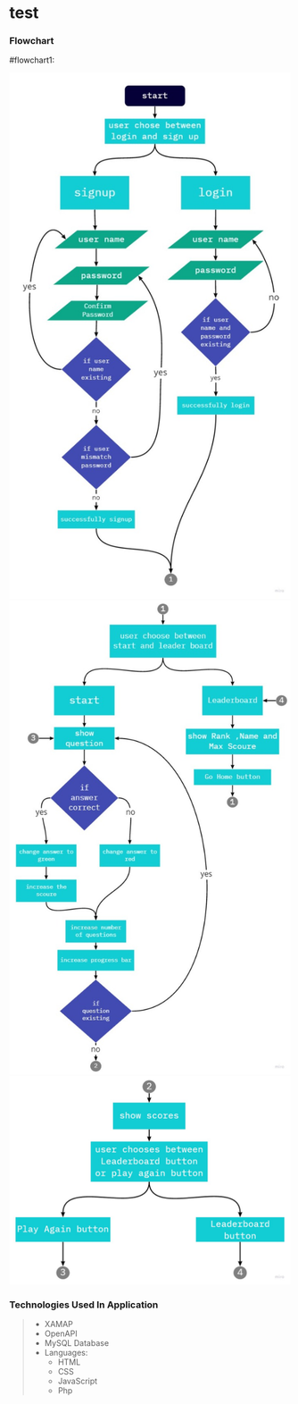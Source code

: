 # test
### Flowchart
#flowchart1:

![](Flowchart1.jpg)
![](Flowchart2.jpg)
![](Flowchart3.jpg)
### Technologies Used In Application
>- XAMAP
>- OpenAPI
>- MySQL Database 
>- Languages: 
>   - HTML
>   - CSS
>   - JavaScript 
>   - Php
